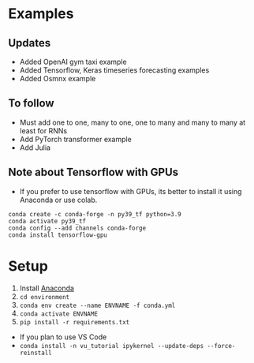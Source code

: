 # Examples

## Updates
* Added OpenAI gym taxi example
* Added Tensorflow, Keras timeseries forecasting examples
* Added Osmnx example

## To follow
* Must add one to one, many to one, one to many and many to many at least for RNNs
* Add PyTorch transformer example
* Add Julia

## Note about Tensorflow with GPUs
* If you prefer to use tensorflow with GPUs, its better to install it using Anaconda or use colab.
```
conda create -c conda-forge -n py39_tf python=3.9
conda activate py39_tf
conda config --add channels conda-forge
conda install tensorflow-gpu
```

# Setup
1. Install [Anaconda](https://www.anaconda.com/products/distribution) 
2. `cd environment`
3. `conda env create --name ENVNAME -f conda.yml`
4. `conda activate ENVNAME`
5. `pip install -r requirements.txt`

* If you plan to use VS Code
* `conda install -n vu_tutorial ipykernel --update-deps --force-reinstall`
